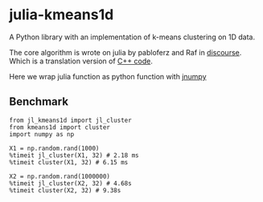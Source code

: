 # julia-kmeans1d

A Python library with an implementation of k-means clustering on 1D data.

The core algorithm is wrote on julia by pabloferz and Raf in [discourse](https://discourse.julialang.org/t/c-code-much-faster-than-julia-how-can-i-optimize-it/87868). Which is a translation version of [C++ code](https://github.com/dstein64/kmeans1d/blob/master/kmeans1d/_core.cpp).

Here we wrap julia function as python function with [jnumpy](https://github.com/Suzhou-Tongyuan/jnumpy)

## Benchmark

```
from jl_kmeans1d import jl_cluster
from kmeans1d import cluster
import numpy as np

X1 = np.random.rand(1000)
%timeit jl_cluster(X1, 32) # 2.18 ms
%timeit cluster(X1, 32) # 6.15 ms

X2 = np.random.rand(1000000)
%timeit jl_cluster(X2, 32) # 4.68s
%timeit cluster(X2, 32) # 9.38s
```